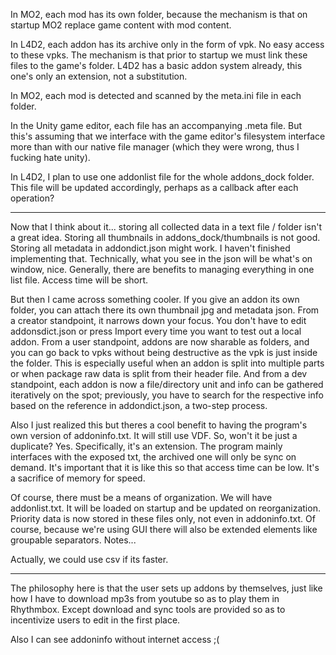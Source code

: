 In MO2, each mod has its own folder, because the mechanism is that on startup MO2 replace game content with mod content.

In L4D2, each addon has its archive only in the form of vpk. No easy access to these vpks. The mechanism is that prior to startup we must link these files to the game's folder. L4D2 has a basic addon system already, this one's only an extension, not a substitution.

In MO2, each mod is detected and scanned by the meta.ini file in each folder. 

In the Unity game editor, each file has an accompanying .meta file. But this's assuming that we interface with the game editor's filesystem interface more than with our native file manager (which they were wrong, thus I fucking hate unity).

In L4D2, I plan to use one addonlist file for the whole addons_dock folder. This file will be updated accordingly, perhaps as a callback after each operation?

---

Now that I think about it... storing all collected data in a text file / folder isn't a great idea. Storing all thumbnails in addons_dock/thumbnails is not good. Storing all metadata in addondict.json might work. I haven't finished implementing that. Technically, what you see in the json will be what's on window, nice. Generally, there are benefits to managing everything in one list file. Access time will be short.

But then I came across something cooler. If you give an addon its own folder, you can attach there its own thumbnail jpg and metadata json. From a creator standpoint, it narrows down your focus. You don't have to edit addonsdict.json or press Import every time you want to test out a local addon. From a user standpoint, addons are now sharable as folders, and you can go back to vpks without being destructive as the vpk is just inside the folder. This is especially useful when an addon is split into multiple parts or when package raw data is split from their header file. And from a dev standpoint, each addon is now a file/directory unit and info can be gathered iteratively on the spot; previously, you have to search for the respective info based on the reference in addondict.json, a two-step process.

Also I just realized this but theres a cool benefit to having the program's own version of addoninfo.txt. It will still use VDF. So, won't it be just a duplicate? Yes. Specifically, it's an extension. The program mainly interfaces with the exposed txt, the archived one will only be sync on demand. It's important that it is like this so that access time can be low. It's a sacrifice of memory for speed.

Of course, there must be a means of organization. We will have addonlist.txt. It will be loaded on startup and be updated on reorganization. Priority data is now stored in these files only, not even in addoninfo.txt. Of course, because we're using GUI there will also be extended elements like groupable separators. Notes...

Actually, we could use csv if its faster.

---

The philosophy here is that the user sets up addons by themselves, just like how I have to download mp3s from youtube so as to play them in Rhythmbox. Except download and sync tools are provided so as to incentivize users to edit in the first place.

Also I can see addoninfo without internet access ;(